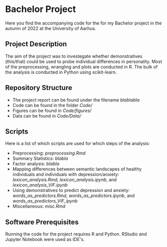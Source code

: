 # Bachelor Project 

Here you find the accompanying code for the for my Bachelor project in the autumn of 2022 at the University of Aarhus.

## Project Description

The aim of the project was to investegate whether demonstratives (this/that) could be used to probe individual differences in personality.
Most of the preprocessing, wrangling and plots are conducted in R.
The bulk of the analysis is conducted in Python using scikit-learn.

## Repository Structure

* The project report can be found under the filename *blablabla*
* Code can be found in the folder *Code/*
* Figures can be found in *Code/figures/*
* Data can be found in *Code/Data/*

## Scripts

Here is a list of which scripts are used for which steps of the analysis:

* Preprocessing: *preprocessing.Rmd*
* Summary Statistics: *blabla*
* Factor analysis: *blabla*
* Mapping differences between semantic landscapes of healthy individuals and individuals with depression/anxiety: *lexicon_analysis.Rmd*, *lexicon_analysis.ipynb*, and *lexicon_analysis_VIF.ipynb*
* Using demonstratives to predict depression and anxiety: *words_as_predictors.Rmd*, *words_as_predictors.ipynb*, and *words_as_predictors_VIF_ipynb*
* Miscellaneous: *misc.Rmd*

## Software Prerequisites

Running the code for the project requires R and Python. 
RStudio and Jupyter Notebook were used as IDE's. 


